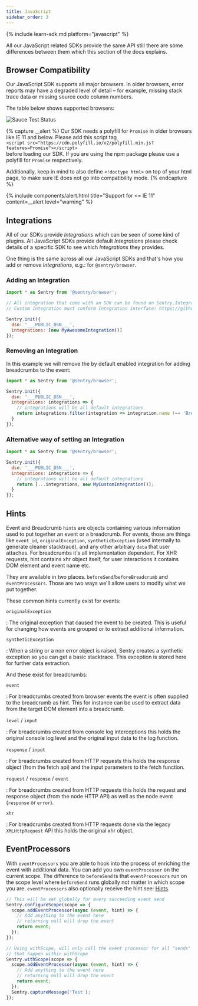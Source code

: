 ```yaml
---
title: JavaScript
sidebar_order: 3
---
```


{% include learn-sdk.md platform="javascript" %}

All our JavaScript related SDKs provide the same API still there are some differences between them which this section of the docs explains.

## Browser Compatibility

Our JavaScript SDK supports all major browsers. In older browsers, error reports may have a degraded level of detail – for example, missing stack trace data or missing source code column numbers.

The table below shows supported browsers:

![Sauce Test Status](https://saucelabs.com/browser-matrix/sentryio.svg)

{% capture __alert %}
Our SDK needs a polyfill for `Promise` in older browsers like IE 11 and below. 
Please add this script tag  
`<script src="https://cdn.polyfill.io/v2/polyfill.min.js?features=Promise"></script>`  
before loading our SDK.
If you are using the npm package please use a polyfill for `Promise` respectively.

Additionally, keep in mind to also define `<!doctype html>` on top of your html page, 
to make sure IE does not go into compatibility mode.
{% endcapture %}

{% include components/alert.html
  title="Support for <= IE 11"
  content=__alert
  level="warning"
%}

## Integrations

All of our SDKs provide _Integrations_ which can be seen of some kind of plugins. All JavaScript SDKs provide default _Integrations_ please check details of a specific SDK to see which _Integrations_ they provides.

One thing is the same across all our JavaScript SDKs and that's how you add or remove _Integrations_, e.g.: for `@sentry/browser`.

### Adding an Integration

```javascript
import * as Sentry from '@sentry/browser';

// All integration that come with an SDK can be found on Sentry.Integrations object
// Custom integration must conform Integration interface: https://github.com/getsentry/sentry-javascript/blob/master/packages/types/src/index.ts

Sentry.init({
  dsn: '___PUBLIC_DSN___',
  integrations: [new MyAwesomeIntegration()]
});
```

### Removing an Integration

In this example we will remove the by default enabled integration for adding breadcrumbs to the event:

```javascript
import * as Sentry from '@sentry/browser';

Sentry.init({
  dsn: '___PUBLIC_DSN___',
  integrations: integrations => {
    // integrations will be all default integrations
    return integrations.filter(integration => integration.name !== 'Breadcrumbs');
  }
});
```

### Alternative way of setting an Integration

```javascript
import * as Sentry from '@sentry/browser';

Sentry.init({
  dsn: '___PUBLIC_DSN___',
  integrations: integrations => {
    // integrations will be all default integrations
    return [...integrations, new MyCustomIntegration()];
  }
});
```

## Hints

Event and Breadcrumb `hints` are objects containing various information used to put together an event or a breadcrumb. For events, those are things like `event_id`, `originalException`, `syntheticException` (used internally to generate cleaner stacktrace), and any other arbitrary `data` that user attaches. For breadcrumbs it's all implementation dependent. For XHR requests, hint contains xhr object itself, for user interactions it contains DOM element and event name etc.

They are available in two places. `beforeSend`/`beforeBreadcrumb` and `eventProcessors`. Those are two ways we'll allow users to modify what we put together.

These common hints currently exist for events:

`originalException`

: The original exception that caused the event to be created. This is useful for changing how events
are grouped or to extract additional information.

`syntheticException`

: When a string or a non error object is raised, Sentry creates a synthetic exception so you can get a
basic stacktrace. This exception is stored here for further data extraction.

And these exist for breadcrumbs:

`event`

: For breadcrumbs created from browser events the event is often supplied to the breadcrumb as hint. This
for instance can be used to extract data from the target DOM element into a breadcrumb.

`level` / `input`

: For breadcrumbs created from console log interceptions this holds the original console log level and the
original input data to the log function.

`response` / `input`

: For breadcrumbs created from HTTP requests this holds the response object
(from the fetch api) and the input parameters to the fetch function.

`request` / `response` / `event`

: For breadcrumbs created from HTTP requests this holds the request and response object
(from the node HTTP API) as well as the node event (`response` or `error`).

`xhr`

: For breadcrumbs created from HTTP requests done via the legacy `XMLHttpRequest` API this holds
the original xhr object.

## EventProcessors

With `eventProcessors` you are able to hook into the process of enriching the event with additional data.
You can add you own `eventProcessor` on the current scope. The difference to `beforeSend` is that
`eventProcessors` run on the scope level where `beforeSend` runs globally not matter in which scope you are.
`eventProcessors` also optionally receive the hint see: [Hints](#hints).

```javascript
// This will be set globally for every succeeding event send
Sentry.configureScope(scope => {
  scope.addEventProcessor(async (event, hint) => {
    // Add anything to the event here
    // returning null will drop the event
    return event;
  });
});

// Using withScope, will only call the event processor for all "sends"
// that happen within withScope
Sentry.withScope(scope => {
  scope.addEventProcessor(async (event, hint) => {
    // Add anything to the event here
    // returning null will drop the event
    return event;
  });
  Sentry.captureMessage('Test');
});
```
